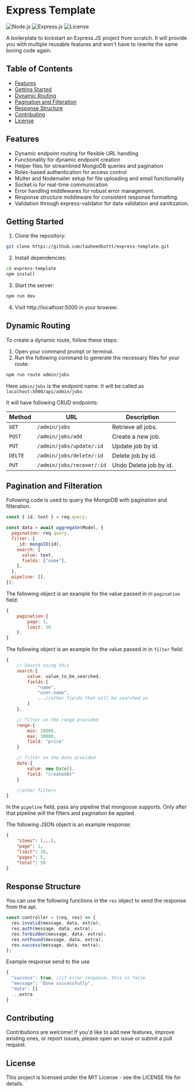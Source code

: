 # Express Template

![Node.js](https://img.shields.io/badge/Node.js-18.x-green)
![Express.js](https://img.shields.io/badge/Express.js-4.x-lightgrey)
![License](https://img.shields.io/badge/license-MIT-blue)

A boilerplate to kickstart an Express.JS project from scratch. It will provide you with multiple reusable features and won't have to rewrite the same boring code again.

## Table of Contents

- [Features](#Features)
- [Getting Started](#Getting-Started)
- [Dynamic Routing](#Dynamic-Routing)
- [Pagination and Filteration](#Pagination-and-Filteration)
- [Response Structure](#Response-Structure)
- [Contributing](#Contributing)
- [License](#License)

## Features

- Dynamic endpoint routing for flexible URL handling
- Functionality for dynamic endpoint creation
- Helper files for streamlined MongoDB queries and pagination
- Roles-based authentication for access control
- Multer and Nodemailer setup for file uploading and email functionality
- Socket.io for real-time communication
- Error handling middlewares for robust error management.
- Response structure middleware for consistent response formatting.
- Validation through express-validator for data validation and sanitization.

## Getting Started

1. Clone the repository:

```bash
git clone https://github.com/tauheedbuttt/express-template.git
```

2. Install dependencies:

```bash
cd express-template
npm install
```

3. Start the server:

```bash
npm run dev
```

4. Visit http://localhost:5000 in your browser.

## Dynamic Routing

To create a dynamic route, follow these steps:

1. Open your command prompt or terminal.
2. Run the following command to generate the necessary files for your route:

```bash
npm run route admin/jobs
```

Here `admin/jobs` is the endpoint name. It will be called as `localhost:5000/api/admin/jobs`

It will have following CRUD endpoints:

| Method  | URL                       | Description            |
| ------- | ------------------------- | ---------------------- |
| `GET`   | `/admin/jobs`             | Retrieve all jobs.     |
| `POST`  | `/admin/jobs/add`         | Create a new job.      |
| `PUT`   | `/admin/jobs/update/:id`  | Update job by id.      |
| `DELTE` | `/admin/jobs/delete/:id`  | Delete job by id.      |
| `PUT`   | `/admin/jobs/recover/:id` | Undo Delete job by id. |

## Pagination and Filteration

Following code is used to query the MongoDB with pagination and filteration.

```javascript
const { id, text } = req.query;

const data = await aggregate(Model, {
  pagination: req.query,
  filter: {
    _id: mongoID(id),
    search: {
      value: text,
      fields: ["name"],
    },
  },
  pipeline: [],
});
```

The following object is an example for the value passed in in `pagination` field:

```javascript
{
    pagination:{
        page: 1,
        limit: 10
    },
}
```

The following object is an example for the value passed in in `filter` field:

```javascript
{
    // Search using this
    search:{
        value: value_to_be_searched,
        fields:[
            "name",
            "user.name",
            ...//other fields that will be searched on
        ]
    },

    // filter on the range provided
    range:{
        min: 20000,
        max: 30000,
        field: "price"
    }

    // filter on the date provided
    date:{
        value: new Date(),
        field: "createdAt"
    }

    //other filters
}
```

In the `pipeline` field, pass any pipeline that mongoose supports.
Only after that pipeline will the filters and pagination be applied

The following JSON object is an example response:

```json
{
    "items": [...],
    "page": 1,
    "limit": 10,
    "pages": 5,
    "total": 50
}
```

## Response Structure

You can use the following functions in the `res` object to send the response from the api.

```javascript
const controller = (req, res) => {
  res.invalid(message, data, extra);
  res.auth(message, data, extra);
  res.forbidden(message, data, extra);
  res.notFound(message, data, extra);
  res.success(message, data, extra);
};
```

Example response send to the use

```javascript
{
  "success": true, //if error response, this is false
  "message": "Done successfully",
  "data": []
  ...extra
}
```

## Contributing

Contributions are welcome! If you'd like to add new features, improve existing ones, or report issues, please open an issue or submit a pull request.

## License

This project is licensed under the MIT License - see the LICENSE file for details.
